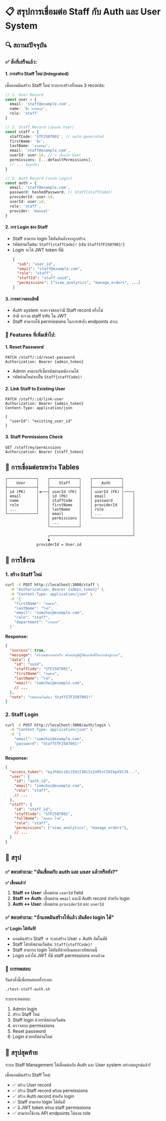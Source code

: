 # 📋 สรุปการเชื่อมต่อ Staff กับ Auth และ User System

## 🔍 สถานะปัจจุบัน

### ✅ **สิ่งที่เสร็จแล้ว:**

#### 1. **การสร้าง Staff ใหม่ (Integrated)**
เมื่อแอดมินสร้าง Staff ใหม่ ระบบจะสร้างทั้งหมด 3 records:

```typescript
// 1. User Record
const user = {
  email: 'staff@example.com',
  name: 'ชื่อ นามสกุล',
  role: 'staff'
}

// 2. Staff Record (เชื่อมกับ User)
const staff = {
  staffCode: 'STF2507001', // auto-generated
  firstName: 'ชื่อ',
  lastName: 'นามสกุล',
  email: 'staff@example.com',
  userId: user.id, // ← เชื่อมกับ User
  permissions: [...defaultPermissions],
  // ... ข้อมูลอื่นๆ
}

// 3. Auth Record (สำหรับ Login)
const auth = {
  email: 'staff@example.com',
  password: hashedPassword, // Staff{staffCode}!
  providerId: user.id,
  userId: user.id,
  role: 'staff',
  provider: 'manual'
}
```

#### 2. **การ Login ของ Staff**
- Staff สามารถ login ได้ทันทีหลังจากถูกสร้าง
- รหัสผ่านเริ่มต้น: `Staff{staffCode}!` (เช่น `StaffSTF2507001!`)
- Login จะได้ JWT token ที่มี:
  ```json
  {
    "sub": "user_id",
    "email": "staff@example.com", 
    "role": "staff",
    "staffId": "staff_uuid",
    "permissions": ["view_analytics", "manage_orders", ...]
  }
  ```

#### 3. **การตรวจสอบสิทธิ์**
- Auth system จะตรวจสอบว่ามี Staff record หรือไม่
- ถ้ามี จะรวม staff info ใน JWT
- Staff สามารถใช้ permissions ในการเข้าถึง endpoints ต่างๆ

### 🔧 **Features ที่เพิ่มเข้าไป:**

#### 1. **Reset Password**
```http
PATCH /staff/:id/reset-password
Authorization: Bearer {admin_token}
```
- Admin สามารถรีเซ็ตรหัสผ่านพนักงานได้
- รหัสผ่านใหม่จะเป็น `Staff{staffCode}!`

#### 2. **Link Staff to Existing User**
```http
PATCH /staff/:id/link-user
Authorization: Bearer {admin_token}
Content-Type: application/json

{
  "userId": "existing_user_id"
}
```

#### 3. **Staff Permissions Check**
```http
GET /staff/my/permissions
Authorization: Bearer {staff_token}
```

## 🔗 **การเชื่อมต่อระหว่าง Tables**

```
┌─────────────┐    ┌─────────────┐    ┌─────────────┐
│    User     │    │    Staff    │    │    Auth     │
├─────────────┤    ├─────────────┤    ├─────────────┤
│ id (PK)     │◄───┤ userId (FK) │    │ userId (FK) │────┐
│ email       │    │ id (PK)     │    │ email       │    │
│ name        │    │ staffCode   │    │ password    │    │
│ role        │    │ firstName   │    │ providerId  │    │
│ ...         │    │ lastName    │    │ role        │    │
└─────────────┘    │ email       │    │ ...         │    │
                   │ permissions │    └─────────────┘    │
                   │ ...         │                       │
                   └─────────────┘                       │
                                                         │
                   ┌─────────────────────────────────────┘
                   ▼
              providerId = User.id
```

## 🚀 **การใช้งาน**

### 1. **สร้าง Staff ใหม่**
```bash
curl -X POST http://localhost:3000/staff \
  -H "Authorization: Bearer {admin_token}" \
  -H "Content-Type: application/json" \
  -d '{
    "firstName": "สมชาย",
    "lastName": "ใจดี", 
    "email": "somchai@example.com",
    "role": "staff",
    "department": "การขาย"
  }'
```

**Response:**
```json
{
  "success": true,
  "message": "สร้างพนักงานสำเร็จ พร้อมบัญชีผู้ใช้และสิทธิ์ในการเข้าสู่ระบบ",
  "data": {
    "id": "uuid",
    "staffCode": "STF2507001",
    "firstName": "สมชาย",
    "lastName": "ใจดี",
    "email": "somchai@example.com",
    // ...
  },
  "note": "รหัสผ่านเริ่มต้น: StaffSTF2507001!"
}
```

### 2. **Staff Login**
```bash
curl -X POST http://localhost:3000/auth/login \
  -H "Content-Type: application/json" \
  -d '{
    "email": "somchai@example.com",
    "password": "StaffSTF2507001!"
  }'
```

**Response:**
```json
{
  "access_token": "eyJhbGciOiJIUzI1NiIsInR5cCI6IkpXVCJ9...",
  "user": {
    "id": "auth_id",
    "email": "somchai@example.com",
    "role": "staff",
    // ...
  },
  "staff": {
    "id": "staff_id",
    "staffCode": "STF2507001",
    "fullName": "สมชาย ใจดี",
    "role": "staff",
    "permissions": ["view_analytics", "manage_orders"],
    // ...
  }
}
```

## 📝 **สรุป**

### ✅ **ตอบคำถาม: "มันเชื่อมกับ auth และ user แล้วหรือยัง?"**

**✅ เชื่อมแล้ว!** 

1. **Staff ↔ User**: เชื่อมผ่าน `userId` field
2. **Staff ↔ Auth**: เชื่อมผ่าน `email` และมี Auth record สำหรับ login
3. **Auth ↔ User**: เชื่อมผ่าน `providerId` และ `userId`

### ✅ **ตอบคำถาม: "ถ้าแอดมินสร้างให้แล้ว มันต้อง login ได้"**

**✅ Login ได้ทันที!**

- แอดมินสร้าง Staff → ระบบสร้าง User + Auth อัตโนมัติ
- Staff ได้รหัสผ่านเริ่มต้น: `Staff{staffCode}!`
- Staff สามารถ login ได้ทันทีด้วยอีเมลและรหัสผ่านนี้
- Login แล้วได้ JWT ที่มี staff permissions ครบถ้วน

### 🔧 **การทดสอบ**

รันคำสั่งนี้เพื่อทดสอบทั้งระบบ:
```bash
./test-staff-auth.sh
```

ระบบจะทดสอบ:
1. Admin login
2. สร้าง Staff ใหม่
3. Staff login ด้วยรหัสผ่านเริ่มต้น
4. ตรวจสอบ permissions
5. Reset password
6. Login ด้วยรหัสผ่านใหม่

## 🎉 **สรุปสุดท้าย**

ระบบ Staff Management ได้เชื่อมต่อกับ Auth และ User system อย่างสมบูรณ์แล้ว! 

เมื่อแอดมินสร้าง Staff ใหม่:
- ✅ สร้าง User record
- ✅ สร้าง Staff record พร้อม permissions
- ✅ สร้าง Auth record สำหรับ login
- ✅ Staff สามารถ login ได้ทันที
- ✅ มี JWT token พร้อม staff permissions
- ✅ สามารถใช้งาน API endpoints ได้ตาม role
